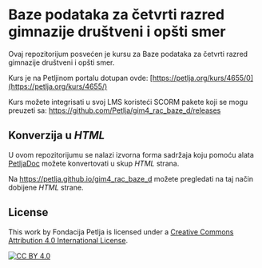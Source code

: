 # Baze podataka za četvrti razred gimnazije društveni i opšti smer 

Ovaj repozitorijum posvećen je kursu za Baze podataka za četvrti razred gimnazije društveni i opšti smer. 

Kurs je na Petljinom portalu dotupan ovde: [https://petlja.org/kurs/4655/0](https://petlja.org/kurs/4655/)

Kurs možete integrisati u svoj LMS koristeći SCORM pakete koji se mogu preuzeti sa: https://github.com/Petlja/gim4_rac_baze_d/releases

## Konverzija u *HTML*

U ovom repozitorijumu se nalazi izvorna forma sadržaja koju pomoću alata [PetljaDoc](https://github.com/Petlja/PetljaDoc) možete konvertovati u skup *HTML* strana.

Na https://petlja.github.io/gim4_rac_baze_d možete pregledati na taj način dobijene *HTML* strane.

## License

This work by Fondacija Petlja is licensed under a
[Creative Commons Attribution 4.0 International License][cc-by].

[![CC BY 4.0][cc-by-image]][cc-by]

[cc-by]: http://creativecommons.org/licenses/by/4.0/
[cc-by-image]: https://i.creativecommons.org/l/by/4.0/88x31.png

